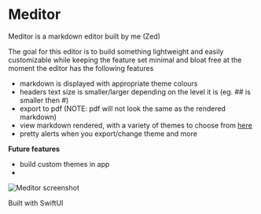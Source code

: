 #  Meditor


Meditor is a markdown editor built by me (Zed)

The goal for this editor is to build something lightweight and easily customizable
while keeping the feature set minimal and bloat free
at the moment the editor has the following features

- markdown is displayed with appropriate theme colours
- headers text size is smaller/larger depending on the level it is (eg. ## is smaller then #)
- export to pdf (NOTE: pdf will not look the same as the rendered markdown)
- view markdown rendered, with a variety of themes to choose from [here](https://github.com/jasonm23/markdown-css-themes)
- pretty alerts when you export/change theme and more 

**Future features** 
- build custom themes in app
- 


![Meditor screenshot](resources/meditor_screenshot.png)

Built with SwiftUI
